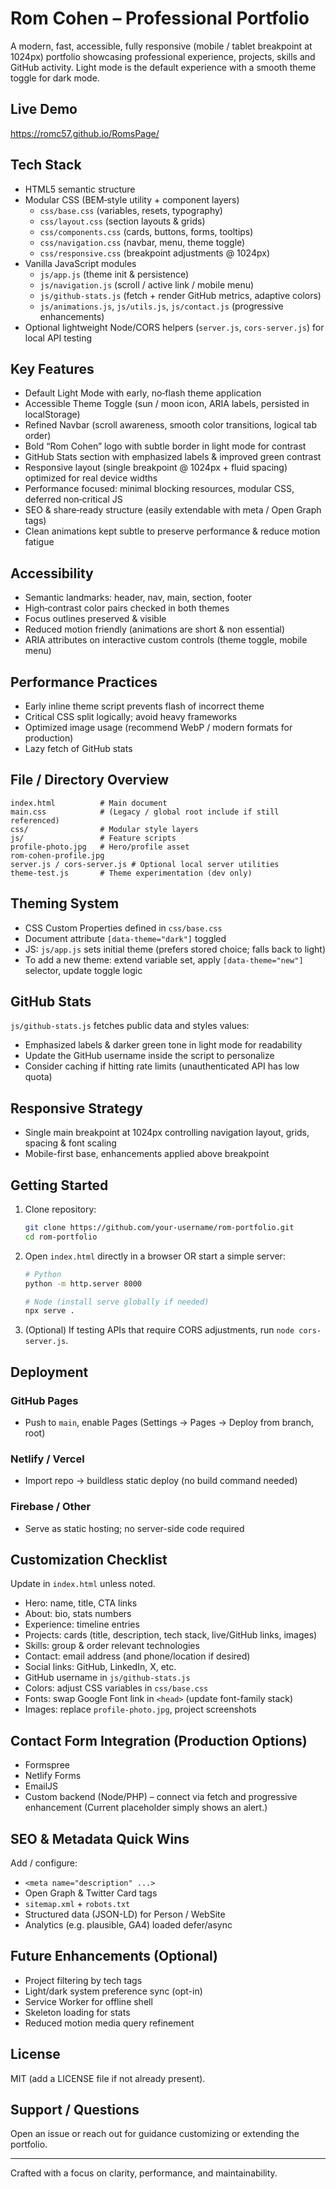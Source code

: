 # Rom Cohen – Professional Portfolio

A modern, fast, accessible, fully responsive (mobile / tablet breakpoint at 1024px) portfolio showcasing professional experience, projects, skills and GitHub activity. Light mode is the default experience with a smooth theme toggle for dark mode.

## Live Demo
https://romc57.github.io/RomsPage/


## Tech Stack
- HTML5 semantic structure
- Modular CSS (BEM‑style utility + component layers)
  - `css/base.css` (variables, resets, typography)
  - `css/layout.css` (section layouts & grids)
  - `css/components.css` (cards, buttons, forms, tooltips)
  - `css/navigation.css` (navbar, menu, theme toggle)
  - `css/responsive.css` (breakpoint adjustments @ 1024px)
- Vanilla JavaScript modules
  - `js/app.js` (theme init & persistence)
  - `js/navigation.js` (scroll / active link / mobile menu)
  - `js/github-stats.js` (fetch + render GitHub metrics, adaptive colors)
  - `js/animations.js`, `js/utils.js`, `js/contact.js` (progressive enhancements)
- Optional lightweight Node/CORS helpers (`server.js`, `cors-server.js`) for local API testing

## Key Features
- Default Light Mode with early, no‑flash theme application
- Accessible Theme Toggle (sun / moon icon, ARIA labels, persisted in localStorage)
- Refined Navbar (scroll awareness, smooth color transitions, logical tab order)
- Bold “Rom Cohen” logo with subtle border in light mode for contrast
- GitHub Stats section with emphasized labels & improved green contrast
- Responsive layout (single breakpoint @ 1024px + fluid spacing) optimized for real device widths
- Performance focused: minimal blocking resources, modular CSS, deferred non‑critical JS
- SEO & share‑ready structure (easily extendable with meta / Open Graph tags)
- Clean animations kept subtle to preserve performance & reduce motion fatigue

## Accessibility
- Semantic landmarks: header, nav, main, section, footer
- High‑contrast color pairs checked in both themes
- Focus outlines preserved & visible
- Reduced motion friendly (animations are short & non essential)
- ARIA attributes on interactive custom controls (theme toggle, mobile menu)

## Performance Practices
- Early inline theme script prevents flash of incorrect theme
- Critical CSS split logically; avoid heavy frameworks
- Optimized image usage (recommend WebP / modern formats for production)
- Lazy fetch of GitHub stats

## File / Directory Overview
```
index.html          # Main document
main.css            # (Legacy / global root include if still referenced)
css/                # Modular style layers
js/                 # Feature scripts
profile-photo.jpg   # Hero/profile asset
rom-cohen-profile.jpg
server.js / cors-server.js # Optional local server utilities
theme-test.js       # Theme experimentation (dev only)
```

## Theming System
- CSS Custom Properties defined in `css/base.css`
- Document attribute `[data-theme="dark"]` toggled
- JS: `js/app.js` sets initial theme (prefers stored choice; falls back to light)
- To add a new theme: extend variable set, apply `[data-theme="new"]` selector, update toggle logic

## GitHub Stats
`js/github-stats.js` fetches public data and styles values:
- Emphasized labels & darker green tone in light mode for readability
- Update the GitHub username inside the script to personalize
- Consider caching if hitting rate limits (unauthenticated API has low quota)

## Responsive Strategy
- Single main breakpoint at 1024px controlling navigation layout, grids, spacing & font scaling
- Mobile-first base, enhancements applied above breakpoint

## Getting Started
1. Clone repository:
   ```bash
   git clone https://github.com/your-username/rom-portfolio.git
   cd rom-portfolio
   ```
2. Open `index.html` directly in a browser OR start a simple server:
   ```bash
   # Python
   python -m http.server 8000

   # Node (install serve globally if needed)
   npx serve .
   ```
3. (Optional) If testing APIs that require CORS adjustments, run `node cors-server.js`.

## Deployment
### GitHub Pages
- Push to `main`, enable Pages (Settings → Pages → Deploy from branch, root)
### Netlify / Vercel
- Import repo → buildless static deploy (no build command needed)
### Firebase / Other
- Serve as static hosting; no server-side code required

## Customization Checklist
Update in `index.html` unless noted.
- Hero: name, title, CTA links
- About: bio, stats numbers
- Experience: timeline entries
- Projects: cards (title, description, tech stack, live/GitHub links, images)
- Skills: group & order relevant technologies
- Contact: email address (and phone/location if desired)
- Social links: GitHub, LinkedIn, X, etc.
- GitHub username in `js/github-stats.js`
- Colors: adjust CSS variables in `css/base.css`
- Fonts: swap Google Font link in `<head>` (update font-family stack)
- Images: replace `profile-photo.jpg`, project screenshots

## Contact Form Integration (Production Options)
- Formspree
- Netlify Forms
- EmailJS
- Custom backend (Node/PHP) – connect via fetch and progressive enhancement
(Current placeholder simply shows an alert.)

## SEO & Metadata Quick Wins
Add / configure:
- `<meta name="description" ...>`
- Open Graph & Twitter Card tags
- `sitemap.xml` + `robots.txt`
- Structured data (JSON-LD) for Person / WebSite
- Analytics (e.g. plausible, GA4) loaded defer/async

## Future Enhancements (Optional)
- Project filtering by tech tags
- Light/dark system preference sync (opt-in)
- Service Worker for offline shell
- Skeleton loading for stats
- Reduced motion media query refinement

## License
MIT (add a LICENSE file if not already present).

## Support / Questions
Open an issue or reach out for guidance customizing or extending the portfolio.

---
Crafted with a focus on clarity, performance, and maintainability.
